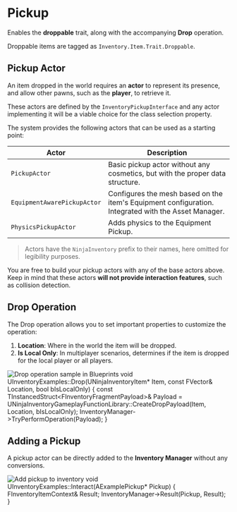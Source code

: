 # Pickup
<primary-label ref="inventory"/>

Enables the **droppable** trait, along with the accompanying **Drop** operation. 

Droppable items are tagged as `Inventory.Item.Trait.Droppable`.

## Pickup Actor

An item dropped in the world requires an **actor** to represent its presence, and allow other pawns, such as the 
**player**, to retrieve it.

These actors are defined by the `InventoryPickupInterface` and any actor implementing it will be a viable choice for 
the class selection property.

The system provides the following actors that can be used as a starting point:

| Actor                       | Description                                                                                         |
|-----------------------------|-----------------------------------------------------------------------------------------------------|
| `PickupActor`               | Basic pickup actor without any cosmetics, but with the proper data structure.                       |
| `EquipmentAwarePickupActor` | Configures the mesh based on the item's Equipment configuration. Integrated with the Asset Manager. |
| `PhysicsPickupActor`        | Adds physics to the Equipment Pickup.                                                               |

> Actors have the `NinjaInventory` prefix to their names, here omitted for legibility purposes.

You are free to build your pickup actors with any of the base actors above. Keep in mind that these actors **will not
provide interaction features**, such as collision detection.

## Drop Operation

The Drop operation allows you to set important properties to customize the operation:

1. **Location**: Where in the world the item will be dropped.
2. **Is Local Only**: In multiplayer scenarios, determines if the item is dropped for the local player or all players.

<tabs group="sample">
    <tab title="Blueprint" group-key="bp">
        <img src="inv_drop_operation.png" alt="Drop operation sample in Blueprints"/>
    </tab>
    <tab title="C++" group-key="cpp">
        <code-block lang="c++">
        void UInventoryExamples::Drop(UNinjaInventoryItem* Item, const FVector& Location, bool bIsLocalOnly)
        {
            const TInstancedStruct&lt;FInventoryFragmentPayload&gt;&amp; Payload = UNinjaInventoryGameplayFunctionLibrary::CreateDropPayload(Item, Location, bIsLocalOnly);
            InventoryManager-&gt;TryPerformOperation(Payload);
        }
        </code-block>
    </tab>
</tabs>

## Adding a Pickup

A pickup actor can be directly added to the **Inventory Manager** without any conversions.

<tabs group="sample">
    <tab title="Blueprint" group-key="bp">
        <img src="inv_add_pickup.png" alt="Add pickup to inventory"/>
    </tab>
    <tab title="C++" group-key="cpp">
        <code-block lang="c++">
        void UInventoryExamples::Interact(AExamplePickup* Pickup)
        {
            FInventoryItemContext& Result;
            InventoryManager-&gt;Result(Pickup, Result);
        }
        </code-block>
    </tab>
</tabs>
